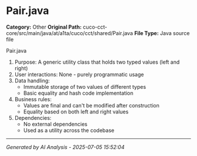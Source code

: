 # Pair.java

**Category:** Other
**Original Path:** cuco-cct-core/src/main/java/at/a1ta/cuco/cct/shared/Pair.java
**File Type:** Java source file

Pair.java
1. Purpose: A generic utility class that holds two typed values (left and right)
2. User interactions: None - purely programmatic usage
3. Data handling:
   - Immutable storage of two values of different types
   - Basic equality and hash code implementation
4. Business rules:
   - Values are final and can't be modified after construction
   - Equality based on both left and right values
5. Dependencies:
   - No external dependencies
   - Used as a utility across the codebase

---
*Generated by AI Analysis - 2025-07-05 15:52:04*
